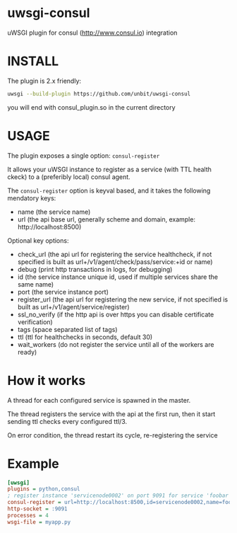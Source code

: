 uwsgi-consul
============

uWSGI plugin for consul (http://www.consul.io) integration

INSTALL
=======

The plugin is 2.x friendly:

```sh
uwsgi --build-plugin https://github.com/unbit/uwsgi-consul
```

you will end with consul_plugin.so in the current directory

USAGE
=====

The plugin exposes a single option: `consul-register`

It allows your uWSGI instance to register as a service (with TTL health ckeck) to a (preferibly local) consul agent.

The `consul-register` option is keyval based, and it takes the following mendatory keys:

* name (the service name)
* url (the api base url, generally scheme and domain, example: http://localhost:8500)

Optional key options:

* check_url (the api url for registering the service healthcheck, if not specified is built as url+/v1/agent/check/pass/service:+id or name)
* debug (print http transactions in logs, for debugging)
* id (the service instance unique id, used if multiple services share the same name)
* port (the service instance port)
* register_url (the api url for registering the new service, if not specified is built as url+/v1/agent/service/register)
* ssl_no_verify (if the http api is over https you can disable certificate verification)
* tags (space separated list of tags)
* ttl (ttl for healthchecks in seconds, default 30)
* wait_workers (do not register the service until all of the workers are ready)

How it works
============

A thread for each configured service is spawned in the master.

The thread registers the service with the api at the first run, then it start sending ttl checks every configured ttl/3.

On error condition, the thread restart its cycle, re-registering the service

Example
=======

```ini
[uwsgi]
plugins = python,consul
; register instance 'servicenode0002' on port 9091 for service 'foobar', waiting for workers
consul-register = url=http://localhost:8500,id=servicenode0002,name=foobar,port=9091,ttl=30,wait_workers=1
http-socket = :9091
processes = 4
wsgi-file = myapp.py
```

